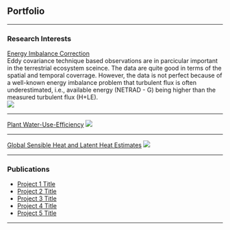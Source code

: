 ## Portfolio

---

### Research Interests 

[Energy Imbalance Correction](/sample_page)
<br> Eddy covariance technique based observations are in parcicular important in the terrestrial ecosystem sceince. The data are quite good in terms of the spatial and temporal coverrage. However, the data is not perfect because of a well-known energy imbalance problem that turbulent flux is often underestimated, i.e., available energy (NETRAD - G) being higher than the measured turbulent flux (H+LE). </br>
<img src="images/dummy_thumbnail.jpg?raw=true"/>

---
[Plant Water-Use-Efficiency](/pdf/sample_presentation.pdf)
<img src="images/dummy_thumbnail.jpg?raw=true"/>

---
[Global Sensible Heat and Latent Heat Estimates](http://example.com/)
<img src="images/dummy_thumbnail.jpg?raw=true"/>

---

### Publications

- [Project 1 Title](http://example.com/)
- [Project 2 Title](http://example.com/)
- [Project 3 Title](http://example.com/)
- [Project 4 Title](http://example.com/)
- [Project 5 Title](http://example.com/)

---
